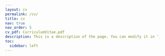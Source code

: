 ```yaml
---
layout: cv
permalink: /cv/
title: cv
nav: true
nav_order: 5
cv_pdf: CurriculumVitae.pdf
description: This is a description of the page. You can modify it in '_pages/cv.md'. You can also change or remove the top pdf download button.
toc:
  sidebar: left
---
```

